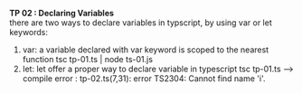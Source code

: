 **TP 02 : Declaring Variables**  
there are two ways to declare variables in typscript, by using var or let keywords:  
1. var: a variable declared with var keyword is scoped to the nearest function 
  tsc tp-01.ts | node ts-01.js
2. let: let offer a proper way to declare variable in typescript 
  tsc tp-01.ts
  --> compile error : tp-02.ts(7,31): error TS2304: Cannot find name 'i'.
